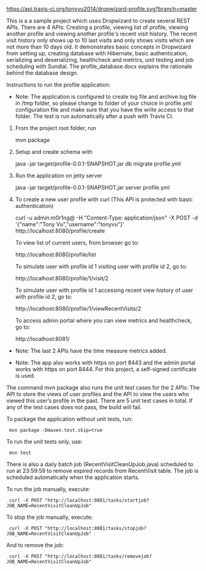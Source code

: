 https://api.travis-ci.org/tonyvu2014/dropwizard-profile.svg?branch=master

This is a a sample project which uses Dropwizard to create several REST APIs. There are 4 APIs: Creating a profile, viewing list of profile, viewing another profile and viewing another profile's recent visit history. The recent visit history only shows up to 10 last visits and only shows visits which are not more than 10 days old. It demonstrates basic concepts in Dropwizard from setting up, creating database with Hibernate, basic authentication, serializing and deserializing, healthcheck and metrics, unit testing and job scheduling with Sundial. The profile_database.docx explains the rationale behind the database design.

Instructions to run the profile application:

* Note: The application is configured to create log file and archive log file in /tmp folder, 
so please change to folder of your choice in profile.yml configuration file and make sure that 
you have the write access to that folder. The test is run automatically after a push with Travis CI.

1) From the project root folder, run 
   
     mvn package

2) Setup and create schema with
    
     java -jar target/profile-0.0.1-SNAPSHOT.jar db migrate profile.yml

3) Run the application on jetty server

     java -jar target/profile-0.0.1-SNAPSHOT.jar server profile.yml 

4) To create a new user profile with curl (This API is protected with basic authentication)

     curl -u admin:m0r1ng@ -H "Content-Type: application/json" -X POST -d '{"name":"Tony Vu","username":"tonyvu"}' http://localhost:8080/profile/create

   To view list of current users, from browser go to:

     http://localhost:8080/profile/list

   To simulate user with profile id 1 visiting user with profile id 2, go to:

     http://localhost:8080/profile/1/visit/2
   
   To simulate user with profile id 1 accessing recent view history of user with profile id 2, go to:

     http://localhost:8080/profile/1/viewRecentVisits/2
     
   To access admin portal where you can view metrics and healthcheck, go to:
    
     http://localhost:8081/
     
 * Note: The last 2 APIs have the time measure metrics added.
    
 * Note: The app also works with https on port 8443 and the admin portal works with https on port 8444. 
 For this project, a self-signed certificate is used.
 
The command mvn package also runs the unit test cases for the 2 APIs: The API to store the views 
of user profiles and the API to view the users who viewed this user’s profile in the past. There are
5 unit test cases in total. If any of the test cases does not pass, the build will fail.
   
   To package the application without unit tests, run:
   
     mvn package -Dmaven.test.skip=true
     
   To run the unit tests only, use:
    
     mvn test   
     
There is also a daily batch job (RecentVisitCleanUpJob.java) scheduled to run at 23:59:59 to remove expired
records from RecentVisit table. The job is scheduled automatically when the application starts. 
   
   To run the job manually, execute:
    
     curl -X POST "http://localhost:8081/tasks/startjob?JOB_NAME=RecentVisitCleanUpJob"
      
   To stop the job manually, execute:
   
     curl -X POST "http://localhost:8081/tasks/stopjob?JOB_NAME=RecentVisitCleanUpJob"   
   
   And to remove the job:
   
     curl -X POST "http://localhost:8081/tasks/removejob?JOB_NAME=RecentVisitCleanUpJob"
    
        
  
 

